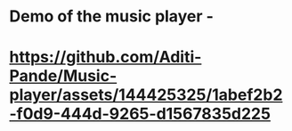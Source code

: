 <h1>Demo of the music player -<h1>

https://github.com/Aditi-Pande/Music-player/assets/144425325/1abef2b2-f0d9-444d-9265-d1567835d225

